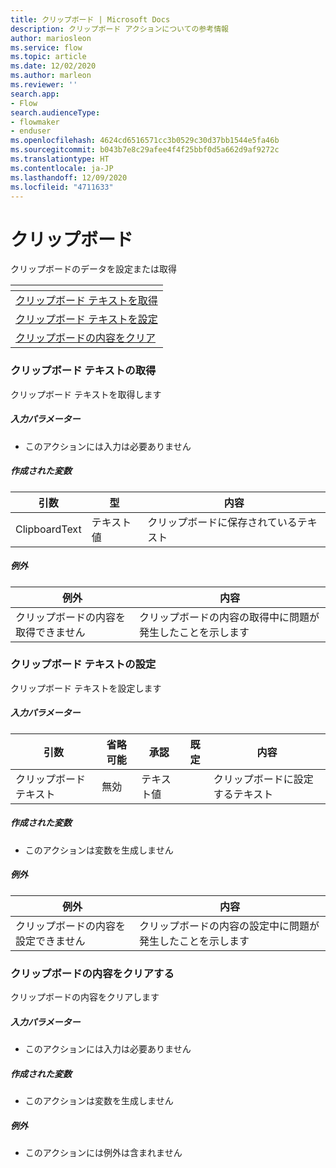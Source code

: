 ```yaml
---
title: クリップボード | Microsoft Docs
description: クリップボード アクションについての参考情報
author: mariosleon
ms.service: flow
ms.topic: article
ms.date: 12/02/2020
ms.author: marleon
ms.reviewer: ''
search.app:
- Flow
search.audienceType:
- flowmaker
- enduser
ms.openlocfilehash: 4624cd6516571cc3b0529c30d37bb1544e5fa46b
ms.sourcegitcommit: b043b7e8c29afee4f4f25bbf0d5a662d9af9272c
ms.translationtype: HT
ms.contentlocale: ja-JP
ms.lasthandoff: 12/09/2020
ms.locfileid: "4711633"
---
```

# <a name="clipboard"></a>クリップボード



クリップボードのデータを設定または取得

|<!-- --> |
|-----|
|[クリップボード テキストを取得](#gettext)|
|[クリップボード テキストを設定](#settext)|
|[クリップボードの内容をクリア](#clear)|

### <a name="get-clipboard-text"></a><a name="gettext"></a> クリップボード テキストの取得
クリップボード テキストを取得します

##### <a name="input-parameters"></a>入力パラメーター
- このアクションには入力は必要ありません

##### <a name="variables-produced"></a>作成された変数
|引数|型|内容|
|-----|-----|-----|
|ClipboardText|テキスト値|クリップボードに保存されているテキスト|


##### <a name="exceptions"></a><a name="gettext_onerror"></a> 例外
|例外|内容|
|-----|-----|
|クリップボードの内容を取得できません|クリップボードの内容の取得中に問題が発生したことを示します|

### <a name="set-clipboard-text"></a><a name="settext"></a> クリップボード テキストの設定
クリップボード テキストを設定します

##### <a name="input-parameters"></a>入力パラメーター
|引数|省略可能|承認|既定|内容|
|-----|-----|-----|-----|-----|
|クリップボード テキスト|無効|テキスト値||クリップボードに設定するテキスト|


##### <a name="variables-produced"></a>作成された変数
- このアクションは変数を生成しません

##### <a name="exceptions"></a><a name="settext_onerror"></a> 例外
|例外|内容|
|-----|-----|
|クリップボードの内容を設定できません|クリップボードの内容の設定中に問題が発生したことを示します|

### <a name="clear-clipboard-contents"></a><a name="clear"></a> クリップボードの内容をクリアする
クリップボードの内容をクリアします

##### <a name="input-parameters"></a>入力パラメーター
- このアクションには入力は必要ありません

##### <a name="variables-produced"></a>作成された変数
- このアクションは変数を生成しません

##### <a name="exceptions"></a><a name="clear_onerror"></a> 例外
- このアクションには例外は含まれません

